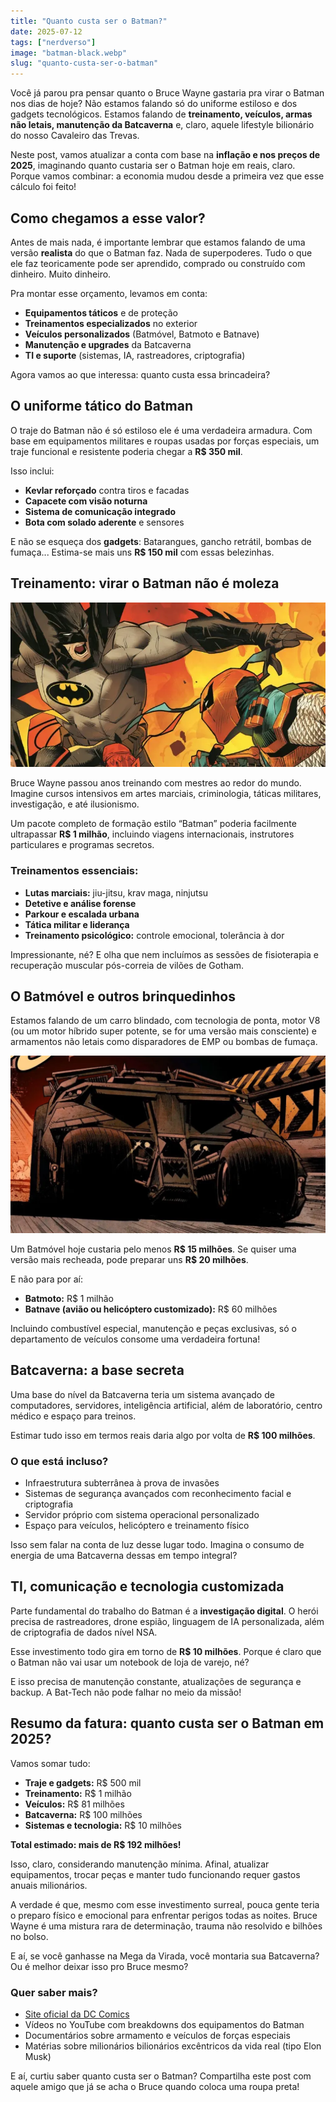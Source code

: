```yaml
---
title: "Quanto custa ser o Batman?"
date: 2025-07-12
tags: ["nerdverso"]
image: "batman-black.webp"
slug: "quanto-custa-ser-o-batman"
---
```


Você já parou pra pensar quanto o Bruce Wayne gastaria pra virar o Batman nos dias de hoje? Não estamos falando só do uniforme estiloso e dos gadgets tecnológicos. Estamos falando de **treinamento, veículos, armas não letais, manutenção da Batcaverna** e, claro, aquele lifestyle bilionário do nosso Cavaleiro das Trevas.

Neste post, vamos atualizar a conta com base na **inflação e nos preços de 2025**, imaginando quanto custaria ser o Batman hoje em reais, claro. Porque vamos combinar: a economia mudou desde a primeira vez que esse cálculo foi feito!

## Como chegamos a esse valor?

Antes de mais nada, é importante lembrar que estamos falando de uma versão **realista** do que o Batman faz. Nada de superpoderes. Tudo o que ele faz teoricamente pode ser aprendido, comprado ou construído com dinheiro. Muito dinheiro.

Pra montar esse orçamento, levamos em conta:

*   **Equipamentos táticos** e de proteção
*   **Treinamentos especializados** no exterior
*   **Veículos personalizados** (Batmóvel, Batmoto e Batnave)
*   **Manutenção e upgrades** da Batcaverna
*   **TI e suporte** (sistemas, IA, rastreadores, criptografia)

Agora vamos ao que interessa: quanto custa essa brincadeira?

## O uniforme tático do Batman

O traje do Batman não é só estiloso ele é uma verdadeira armadura. Com base em equipamentos militares e roupas usadas por forças especiais, um traje funcional e resistente poderia chegar a **R$ 350 mil**.

Isso inclui:

*   **Kevlar reforçado** contra tiros e facadas
*   **Capacete com visão noturna**
*   **Sistema de comunicação integrado**
*   **Bota com solado aderente** e sensores

E não se esqueça dos **gadgets**: Batarangues, gancho retrátil, bombas de fumaça... Estima-se mais uns **R$ 150 mil** com essas belezinhas.

## Treinamento: virar o Batman não é moleza

![artes-marcias](artes-batman.webp)

Bruce Wayne passou anos treinando com mestres ao redor do mundo. Imagine cursos intensivos em artes marciais, criminologia, táticas militares, investigação, e até ilusionismo.

Um pacote completo de formação estilo “Batman” poderia facilmente ultrapassar **R$ 1 milhão**, incluindo viagens internacionais, instrutores particulares e programas secretos.

### Treinamentos essenciais:

*   **Lutas marciais:** jiu-jitsu, krav maga, ninjutsu
*   **Detetive e análise forense**
*   **Parkour e escalada urbana**
*   **Tática militar e liderança**
*   **Treinamento psicológico:** controle emocional, tolerância à dor

Impressionante, né? E olha que nem incluímos as sessões de fisioterapia e recuperação muscular pós-correia de vilões de Gotham.

## O Batmóvel e outros brinquedinhos

Estamos falando de um carro blindado, com tecnologia de ponta, motor V8 (ou um motor híbrido super potente, se for uma versão mais consciente) e armamentos não letais como disparadores de EMP ou bombas de fumaça.

![batmovel](carro-batman.webp)

Um Batmóvel hoje custaria pelo menos **R$ 15 milhões**. Se quiser uma versão mais recheada, pode preparar uns **R$ 20 milhões**.

E não para por aí:

*   **Batmoto:** R$ 1 milhão
*   **Batnave (avião ou helicóptero customizado):** R$ 60 milhões

Incluindo combustível especial, manutenção e peças exclusivas, só o departamento de veículos consome uma verdadeira fortuna!

## Batcaverna: a base secreta

Uma base do nível da Batcaverna teria um sistema avançado de computadores, servidores, inteligência artificial, além de laboratório, centro médico e espaço para treinos.

Estimar tudo isso em termos reais daria algo por volta de **R$ 100 milhões**.

### O que está incluso?

*   Infraestrutura subterrânea à prova de invasões
*   Sistemas de segurança avançados com reconhecimento facial e criptografia
*   Servidor próprio com sistema operacional personalizado
*   Espaço para veículos, helicóptero e treinamento físico

Isso sem falar na conta de luz desse lugar todo. Imagina o consumo de energia de uma Batcaverna dessas em tempo integral?

## TI, comunicação e tecnologia customizada

Parte fundamental do trabalho do Batman é a **investigação digital**. O herói precisa de rastreadores, drone espião, linguagem de IA personalizada, além de criptografia de dados nível NSA.

Esse investimento todo gira em torno de **R$ 10 milhões**. Porque é claro que o Batman não vai usar um notebook de loja de varejo, né?

E isso precisa de manutenção constante, atualizações de segurança e backup. A Bat-Tech não pode falhar no meio da missão!

## Resumo da fatura: quanto custa ser o Batman em 2025?

Vamos somar tudo:

*   **Traje e gadgets:** R$ 500 mil
*   **Treinamento:** R$ 1 milhão
*   **Veículos:** R$ 81 milhões
*   **Batcaverna:** R$ 100 milhões
*   **Sistemas e tecnologia:** R$ 10 milhões

**Total estimado: mais de R$ 192 milhões!**

Isso, claro, considerando manutenção mínima. Afinal, atualizar equipamentos, trocar peças e manter tudo funcionando requer gastos anuais milionários.

A verdade é que, mesmo com esse investimento surreal, pouca gente teria o preparo físico e emocional para enfrentar perigos todas as noites. Bruce Wayne é uma mistura rara de determinação, trauma não resolvido e bilhões no bolso.

E aí, se você ganhasse na Mega da Virada, você montaria sua Batcaverna? Ou é melhor deixar isso pro Bruce mesmo?

### Quer saber mais?

*   [Site oficial da DC Comics](https://www.dc.com)
*   Vídeos no YouTube com breakdowns dos equipamentos do Batman
*   Documentários sobre armamento e veículos de forças especiais
*   Matérias sobre milionários bilionários excêntricos da vida real (tipo Elon Musk)

E aí, curtiu saber quanto custa ser o Batman? Compartilha este post com aquele amigo que já se acha o Bruce quando coloca uma roupa preta!
